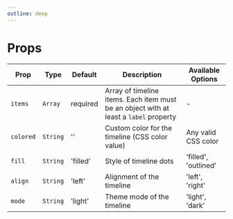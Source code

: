 ```yaml
---
outline: deep
---
```


# Props

| Prop | Type | Default | Description | Available Options |
|------|------|---------|-------------|-------------------|
| `items` | `Array` | required | Array of timeline items. Each item must be an object with at least a `label` property | - |
| `colored` | `String` | '' | Custom color for the timeline (CSS color value) | Any valid CSS color |
| `fill` | `String` | 'filled' | Style of timeline dots | 'filled', 'outlined' |
| `align` | `String` | 'left' | Alignment of the timeline | 'left', 'right' |
| `mode` | `String` | 'light' | Theme mode of the timeline | 'light', 'dark' |
